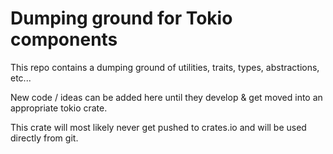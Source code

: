 # Dumping ground for Tokio components

This repo contains a dumping ground of utilities, traits, types,
abstractions, etc...

New code / ideas can be added here until they develop & get moved into
an appropriate tokio crate.

This crate will most likely never get pushed to crates.io and will be
used directly from git.
